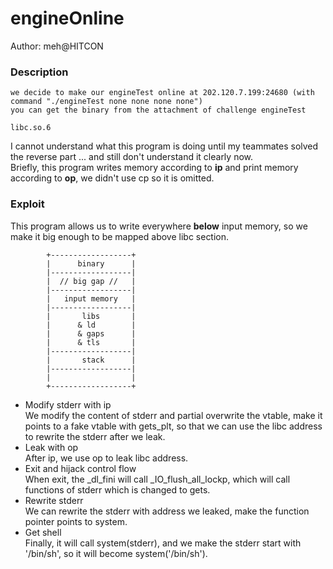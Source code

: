 # engineOnline

Author: meh@HITCON  

### Description  
```
we decide to make our engineTest online at 202.120.7.199:24680 (with command "./engineTest none none none none")
you can get the binary from the attachment of challenge engineTest

libc.so.6
```
I cannot understand what this program is doing until my teammates solved the reverse part ... and still don't understand it clearly now.  
Briefly, this program writes memory according to **ip** and print memory according to **op**, we didn't use cp so it is omitted.  

### Exploit  
This program allows us to write everywhere **below** input memory, so we make it big enough to be mapped above libc section.  
```
        +------------------+
        |      binary      |
        |------------------|
        |  // big gap //   |
        |------------------|
        |   input memory   |
        |------------------|
        |       libs       |
        |      & ld        |
        |      & gaps      |
        |      & tls       |
        |------------------|
        |       stack      |
        |------------------|
        |                  |
        +------------------+
```
* Modify stderr with ip  
We modify the content of stderr and partial overwrite the vtable, make it points to a fake vtable with gets_plt, so that we can use the libc address to rewrite the stderr after we leak.  
* Leak with op  
After ip, we use op to leak libc address.  
* Exit and hijack control flow  
When exit, the _dl_fini will call _IO_flush_all_lockp, which will call functions of stderr which is changed to gets.  
* Rewrite stderr  
We can rewrite the stderr with address we leaked, make the function pointer points to system.  
* Get shell  
Finally, it will call system(stderr), and we make the stderr start with '/bin/sh', so it will become system('/bin/sh').  

